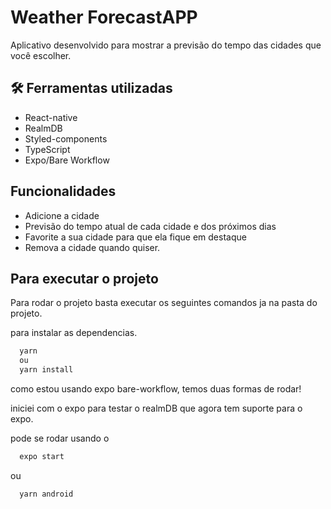 
# Weather ForecastAPP

Aplicativo desenvolvido para mostrar a previsão do tempo das cidades que você escolher.


## 🛠 Ferramentas utilizadas
- React-native
- RealmDB
- Styled-components
- TypeScript
- Expo/Bare Workflow


## Funcionalidades

- Adicione a cidade
- Previsão do tempo atual de cada cidade e dos próximos dias
- Favorite a sua cidade para que ela fique em destaque
- Remova a cidade quando quiser.


## Para executar o projeto

Para rodar o projeto basta executar os seguintes comandos ja na pasta do projeto.

para instalar as dependencias.

```bash
  yarn 
  ou
  yarn install
```
como estou usando expo bare-workflow, temos duas formas de rodar!

iniciei com o expo para testar o realmDB que agora tem suporte para o expo.

pode se rodar usando o 

```bash
  expo start
```
ou
```bash
  yarn android
```

